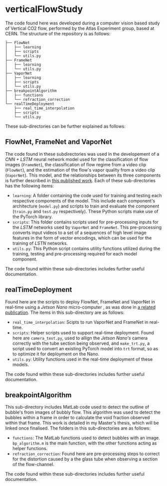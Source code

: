 # verticalFlowStudy

The code found here was developed during a computer vision based study of Vertical CO2 flow, performed by the Atlas Experiment group, based at CERN. The structure of the repository is as follows:
```
├── FlowNet
│   ├── learning
│   ├── scripts
│   └── utils.py
├── FrameNet
│   ├── learning
│   └── utils.py
├── VaporNet
│   ├── learning
│   ├── scripts
│   └── utils.py
├── breakpointAlgorithm
│   ├── functions
│   └── refraction_correction
└── realTimeDeployment
    ├── real_time_interpolation
    ├── scripts
    └── utils.py
```

These sub-directories can be further explained as follows:

## FlowNet, FrameNet and VaporNet

The code found in these subdirectories was used in the developement of a *CNN + LSTM* neural network model used for the classification of flow images (```FrameNet```), the classification of flow regime from a video clip (```FlowNet```), and the estimation of the flow's vapor quality from a video clip (```VaporNet```). This model, and the relationships between its three components is further described in [this published work](https://www.mdpi.com/1424-8220/22/3/996). 
Each of these sub-directories has the following items:

- ```learning```: A folder containing the code used for training and testing each respective components of the model. This include each component's architecture (```model.py```) and scripts to train and evaluate the component (```train.py``` and ```test.py``` respectively). These Python scripts make use of the PyTorch library.
- ```scripts```: This folder contains scripts used for pre-processing inputs for the *LSTM* networks used by ```VaporNet``` and ```FrameNet```. This pre-processing converts input videos to a set of a sequences of high level image features in the form of vector encodings, which can be used for the training of *LSTN* networks.
- ```utils.py```: This Python script contains utility functions utilized during the training, testing and pre-processing required for each model component.

The code found within these sub-directories includes further useful documentation.

## realTimeDeployment

Found here are the scripts to deploy FlowNet, FrameNet and VaporNet in real-time using a *Jetson Nano* micro-computer , as was done in [a related publication](https://www.mdpi.com/1424-8220/22/3/996).
The items in this sub-directory are as follows:

- ```real_time_interpolation```: Scipts to run VaporNet and FrameNet in real-time.
- ```scripts```: Helper scripts used to support real-time deployment. Found here are ```camera_test.py```, used to allign the *Jetson Nano's* camera correctly with the tube section being observed, and ```make_trt.py```, a script used to convert an existing PyTorch model into ```trt``` format, so as to optimize it for deployment on the Nano.
- ```utils.py```: Utility functions used in the real-time deployment of these models.

The code found within these sub-directories includes further useful documentation.

## breakpointAlgorithm

This sub-directory includes MatLab code used to detect the outline of bubble's from images of bubbly flow. This algorithm was used to detect the bubbles within a frame in order to calculate the void fraction observed within that frame. This work is detailed in my Master's thesis, which will be linked once finalised.
The folders in this sub-directories are as follows:

- ```functions```: The MatLab functions used to detect bubbles with an image. ```bp_algorithm.m``` is the main function, with the other functions acting as helper functions.
- ```refraction_correction```: Found here are pre-processing steps to correct for the distortion caused by a the glass tube when observing a section of the flow-channel.

The code found within these sub-directories includes further useful documentation.
